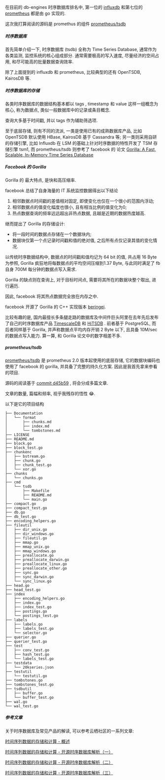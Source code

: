 在目前的 db-engines 时序数据库排名中, 第一位的 [influxdb](https://github.com/influxdata/influxdb) 和第七位的 [prometheus](https://github.com/prometheus/prometheus) 都是由 go 实现的.

这次我打算阅读的源码是 promethus 的组件 [prometheus/tsdb](https://github.com/prometheus/tsdb)



##### 时序数据库

首先简单介绍一下, 时序数据库 (tsdb) 全称为 Time Series Database, 通常作为各类监测, 监控系统的核心组成部分. 通常需要极高的写入速度, 尽量经济的空间占用, 和尽可能高的批量数据查询效率.

除了上面提到的 influxdb 和 prometheus, 比较典型的还有 OpenTSDB,  KairosDB 等.



##### 时序数据库的存储

各类时序数据库的数据结构基本都以 tags , timestamp 和 value 这样一组概念为核心, 称为数据点, 类似一般数据库中的记录或条目概念.

查询大多基于时间戳, 并以 tags 作为辅助筛选项.

至于底层存储, 则有不同的流派, 一类是使用已有的成熟数据库产品, 比如 OpenTSDB 默认使用 HBase, KairosDB 基于 Cassandra 等; 另一类则采用自研的存储引擎, 比如 Influxdb 在  LSM 的基础上针对时序数据的特性开发了 TSM 存储引擎 tsm1, 而 prometheus/tsdb 则参考了 facebook 的 论文 [Gorilla: A Fast, Scalable, In-Memory Time Series Database](http://www.vldb.org/pvldb/vol8/p1816-teller.pdf)



##### Facebook 的 Gorilla

Gorilla 的 最大特点, 是快和高压缩率.

facebook 总结了自身海量的 IT 系统监控数据得出以下结论

1. 相邻数据点时间戳的差值相对固定, 即使变化也仅在一个很小的范围内浮动;
2. 相邻数据点的值变化幅度也很小, 且有相当比例的值变化为0;
3. 热点数据查询的频率远远超出非热点数据, 且越是近期的数据热度越高.



继而提出了 Gorilla 的存储设计:

- 将一段时间的数据点存储在一个数据块内;
- 数据块仅第一个点记录时间戳和值的绝对值, 之后所有点仅记录其值的变化情况.



以传统时序数据结构中, 数据点的时间戳和值均记为 64 bit 的值, 共占用 16 Byte 为参照, Gorilla 疯狂地将每数据点的平均空间压缩到1.37 Byte, 与此同时满足了 fb 自身 700M 每分钟的数据点写入需求.



Gorilla 的缺点则在查询上, 对于目标时间点, 需要将其所在的数据块整个取出, 进行遍历.

因此, facebook 将其热点数据完全放在内存之中.



facebook 开源了 Gorilla 的 C++ 实现版本 [beringei](https://github.com/facebookincubator/beringei).



比较有趣的是, 国内最擅长多条腿走路的数据库及中间件巨头阿里在去年先后发布了自己的时序数据库产品 [TimescaleDB](https://yq.aliyun.com/articles/73537) 和 [HiTSDB](https://yq.aliyun.com/articles/162566) . 前者基于 PostgreSQL, 而后者同样基于 Gorilla, 并声称数据点平均内存开销 2 Byte 以下, 且具备 10M/sec 的数据点写入能力. 算一算, 和 Gorilla 论文中的数字相差不多.



##### prometheus/tsdb

[prometheus/tsdb](https://github.com/prometheus/tsdb) 是 prometheus 2.0 版本起使用的底层存储, 它的数据块编码也使用了 facebook 的 gorilla, 并具备了完整的持久化方案. 因此是我首先拿来参看的项目.



源码的阅读基于 [commit d45b59](https://github.com/prometheus/tsdb/tree/d45b595a1daefad23c09a2d994bf956f8b5f15a9) , 将会分成多篇文章.

 文章的数量, 篇幅和频率, 视乎我残存的悟性 😂.



以下是它的项目结构

```
├── Documentation
│   └── format
│       ├── chunks.md
│       ├── index.md
│       └── tombstones.md
├── LICENSE
├── README.md
├── block.go
├── block_test.go
├── chunkenc
│   ├── bstream.go
│   ├── chunk.go
│   ├── chunk_test.go
│   └── xor.go
├── chunks
│   └── chunks.go
├── cmd
│   └── tsdb
│       ├── Makefile
│       ├── README.md
│       └── main.go
├── compact.go
├── compact_test.go
├── db.go
├── db_test.go
├── encoding_helpers.go
├── fileutil
│   ├── dir_unix.go
│   ├── dir_windows.go
│   ├── fileutil.go
│   ├── mmap.go
│   ├── mmap_unix.go
│   ├── mmap_windows.go
│   ├── preallocate.go
│   ├── preallocate_darwin.go
│   ├── preallocate_linux.go
│   ├── preallocate_other.go
│   ├── sync.go
│   ├── sync_darwin.go
│   └── sync_linux.go
├── head.go
├── head_test.go
├── index
│   ├── encoding_helpers.go
│   ├── index.go
│   ├── index_test.go
│   ├── postings.go
│   └── postings_test.go
├── labels
│   ├── labels.go
│   ├── labels_test.go
│   └── selector.go
├── querier.go
├── querier_test.go
├── test
│   ├── conv_test.go
│   ├── hash_test.go
│   └── labels_test.go
├── testdata
│   └── 20kseries.json
├── testutil
│   └── testutil.go
├── tombstones.go
├── tombstones_test.go
├── tsdbutil
│   ├── buffer.go
│   └── buffer_test.go
├── wal.go
└── wal_test.go
```



##### 参考文章

关于时序数据库及常见产品的解读, 可以参考云栖社区的一系列文章:

[时间序列数据的存储和计算 - 概述](https://yq.aliyun.com/articles/104243?spm=5176.100239.0.0.1afb4721uSw5Gf)

[时间序列数据的存储和计算 - 开源时序数据库解析（一）](https://yq.aliyun.com/articles/104246?spm=5176.100239.0.0.1afb4721uSw5Gf)

[时间序列数据的存储和计算 - 开源时序数据库解析（二）](https://yq.aliyun.com/articles/106382?spm=5176.100239.0.0.1afb4721uSw5Gf)

[时间序列数据的存储和计算 - 开源时序数据库解析（三）](https://yq.aliyun.com/articles/158312?spm=5176.100239.0.0.1afb4721uSw5Gf)



